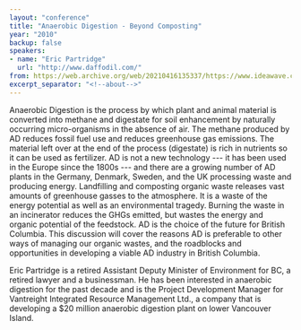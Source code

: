 ```yaml
---
layout: "conference"
title: "Anaerobic Digestion - Beyond Composting"
year: "2010"
backup: false
speakers:
- name: "Eric Partridge"
  url: "http://www.daffodil.com/"
from: https://web.archive.org/web/20210416135337/https://www.ideawave.ca/the-conference/anaerobic-digestion-beyond-composting
excerpt_separator: "<!--about-->"
---
```


Anaerobic Digestion is the process by which plant and animal material is
converted into methane and digestate for soil enhancement by naturally
occurring micro-organisms in the absence of air. The methane produced by AD
reduces fossil fuel use and reduces greenhouse gas emissions. The material
left over at the end of the process (digestate) is rich in nutrients so it can
be used as fertilizer. AD is not a new technology --- it has been used in the
Europe since the 1800s --- and there are a growing number of AD plants in the
Germany, Denmark, Sweden, and the UK processing waste and producing energy.
Landfilling and composting organic waste releases vast amounts of greenhouse
gasses to the atmosphere. It is a waste of the energy potential as well as an
environmental tragedy. Burning the waste in an incinerator reduces the GHGs
emitted, but wastes the energy and organic potential of the feedstock. AD is
the choice of the future for British Columbia. This discussion will cover the
reasons AD is preferable to other ways of managing our organic wastes, and the
roadblocks and opportunities in developing a viable AD industry in British
Columbia.

<!--about-->

Eric Partridge is a retired Assistant Deputy Minister of Environment
for BC, a retired lawyer and a businessman. He has been interested in
anaerobic digestion for the past decade and is the Project Development
Manager for Vantreight Integrated Resource Management Ltd., a company
that is developing a $20 million anaerobic digestion plant on lower
Vancouver Island.

